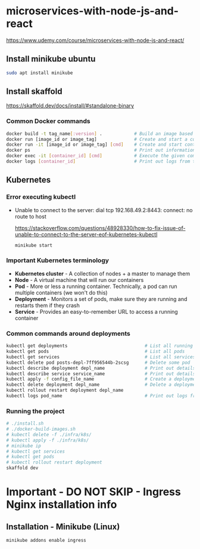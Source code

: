 # microservices-with-node-js-and-react

https://www.udemy.com/course/microservices-with-node-js-and-react/

## Install minikube ubuntu

```sh
sudo apt install minikube
```

## Install skaffold

https://skaffold.dev/docs/install/#standalone-binary

### Common Docker commands

```sh
docker build -t tag_name[:version] .            # Build an image based on the dockerfile in the current directory. Tag it as 'fgscaglioni/posts'. When version is not provided than the version is latest.
docker run [image_id or image_tag]              # Create and start a container base on provided image id or tag
docker run -it [image_id or image_tag] [cmd]    # Create and start container, but also override the default command
docker ps                                       # Print out information about all of the running containers
docker exec -it [container_id] [cmd]            # Execute the given command in a running container
docker logs [container_id]                      # Print out logs from the given container
```

## Kubernetes

### Error executing kubectl

- Unable to connect to the server: dial tcp 192.168.49.2:8443: connect: no route to host

  https://stackoverflow.com/questions/48928330/how-to-fix-issue-of-unable-to-connect-to-the-server-eof-kubernetes-kubectl

  ```sh
  minikube start

  ```

### Important Kubernetes terminology

- **Kubernetes cluster** - A collection of nodes + a master to manage them
- **Node** - A virtual machine that will run our containers
- **Pod** - More or less a running container. Technically, a pod can run multiple containers (we won't do this)
- **Deployment** - Monitors a set of pods, make sure they are running and restarts them if they crash
- **Service** - Provides an easy-to-remember URL to access a running container

### Common commands around deployments

```sh
kubectl get deployments                             # List all running deployments
kubectl get pods                                    # List all pods
kubectl get services                                # List all services
kubectl delete pod posts-depl-7ff956544b-2scsg      # Delete some pod
kubectl describe deployment depl_name               # Print out details about a specific deployment
kubectl describe service service_name               # Print out details about a specific deployment
kubectl apply -f config_file_name                   # Create a deployment out of a config file. kubectl apply -f infra/k8s/posts-depl.yaml
kubectl delete deployment depl_name                 # Delete a deployment
kubectl rollout restart deployment depl_name
kubectl logs pod_name                               # Print out logs from pod
```

### Running the project

```sh
# ./install.sh
# ./docker-build-images.sh
# kubectl delete -f ./infra/k8s/
# kubectl apply -f ./infra/k8s/
# minikube ip
# kubectl get services
# kubectl get pods
# kubectl rollout restart deployment
skaffold dev
```

# Important - DO NOT SKIP - Ingress Nginx installation info

## Installation - Minikube (Linux)

```sh
minikube addons enable ingress
```
